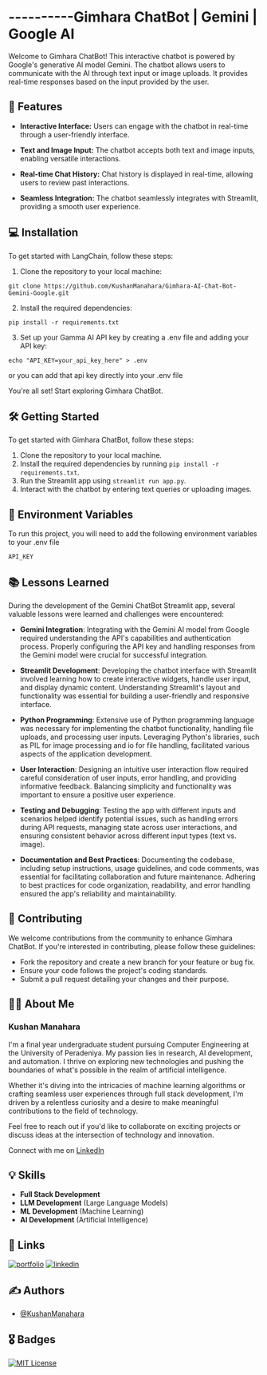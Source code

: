# ----------Gimhara ChatBot | Gemini | Google AI

Welcome to Gimhara ChatBot! This interactive chatbot is powered by Google's generative AI model Gemini. The chatbot allows users to communicate with the AI through text input or image uploads. It provides real-time responses based on the input provided by the user.

## 🚀 Features

- **Interactive Interface:** Users can engage with the chatbot in real-time through a user-friendly interface.

- **Text and Image Input:** The chatbot accepts both text and image inputs, enabling versatile interactions.

- **Real-time Chat History:** Chat history is displayed in real-time, allowing users to review past interactions.

- **Seamless Integration:** The chatbot seamlessly integrates with Streamlit, providing a smooth user experience.

## 💻 Installation

To get started with LangChain, follow these steps:

1. Clone the repository to your local machine:

```
git clone https://github.com/KushanManahara/Gimhara-AI-Chat-Bot-Gemini-Google.git
```

2. Install the required dependencies:

```
pip install -r requirements.txt
```

3. Set up your Gamma AI API key by creating a .env file and adding your API key:

```
echo "API_KEY=your_api_key_here" > .env
```

or you can add that api key directly into your .env file

You're all set! Start exploring Gimhara ChatBot.

## 🛠️ Getting Started

To get started with Gimhara ChatBot, follow these steps:

1. Clone the repository to your local machine.
2. Install the required dependencies by running `pip install -r requirements.txt`.
3. Run the Streamlit app using `streamlit run app.py`.
4. Interact with the chatbot by entering text queries or uploading images.

## 🔑 Environment Variables

To run this project, you will need to add the following environment variables to your .env file

`API_KEY`

## 📚 Lessons Learned

During the development of the Gemini ChatBot Streamlit app, several valuable lessons were learned and challenges were encountered:

- **Gemini Integration**: Integrating with the Gemini AI model from Google required understanding the API's capabilities and authentication process. Properly configuring the API key and handling responses from the Gemini model were crucial for successful integration.

- **Streamlit Development**: Developing the chatbot interface with Streamlit involved learning how to create interactive widgets, handle user input, and display dynamic content. Understanding Streamlit's layout and functionality was essential for building a user-friendly and responsive interface.

- **Python Programming**: Extensive use of Python programming language was necessary for implementing the chatbot functionality, handling file uploads, and processing user inputs. Leveraging Python's libraries, such as PIL for image processing and io for file handling, facilitated various aspects of the application development.

- **User Interaction**: Designing an intuitive user interaction flow required careful consideration of user inputs, error handling, and providing informative feedback. Balancing simplicity and functionality was important to ensure a positive user experience.

- **Testing and Debugging**: Testing the app with different inputs and scenarios helped identify potential issues, such as handling errors during API requests, managing state across user interactions, and ensuring consistent behavior across different input types (text vs. image).

- **Documentation and Best Practices**: Documenting the codebase, including setup instructions, usage guidelines, and code comments, was essential for facilitating collaboration and future maintenance. Adhering to best practices for code organization, readability, and error handling ensured the app's reliability and maintainability.

## 🤝 Contributing

We welcome contributions from the community to enhance Gimhara ChatBot. If you're interested in contributing, please follow these guidelines:

- Fork the repository and create a new branch for your feature or bug fix.
- Ensure your code follows the project's coding standards.
- Submit a pull request detailing your changes and their purpose.

## 🧑‍💼 About Me

### Kushan Manahara

I'm a final year undergraduate student pursuing Computer Engineering at the University of Peradeniya. My passion lies in research, AI development, and automation. I thrive on exploring new technologies and pushing the boundaries of what's possible in the realm of artificial intelligence.

Whether it's diving into the intricacies of machine learning algorithms or crafting seamless user experiences through full stack development, I'm driven by a relentless curiosity and a desire to make meaningful contributions to the field of technology.

Feel free to reach out if you'd like to collaborate on exciting projects or discuss ideas at the intersection of technology and innovation.

Connect with me on [LinkedIn](<[Your_LinkedIn_Profile_URL](https://www.linkedin.com/in/kushan-manahara/)>)

## 💡 Skills

- **Full Stack Development**
- **LLM Development** (Large Language Models)
- **ML Development** (Machine Learning)
- **AI Development** (Artificial Intelligence)

## 🔗 Links

[![portfolio](https://img.shields.io/badge/my_portfolio-000?style=for-the-badge&logo=ko-fi&logoColor=white)](https://kushan-portfollio.vercel.app/)
[![linkedin](https://img.shields.io/badge/linkedin-0A66C2?style=for-the-badge&logo=linkedin&logoColor=white)](https://www.linkedin.com/in/kushan-manahara/)

## ✍️ Authors

- [@KushanManahara](https://github.com/KushanManahara/)

## 🎖️ Badges

[![MIT License](https://img.shields.io/badge/License-MIT-green.svg)](https://choosealicense.com/licenses/mit/)
